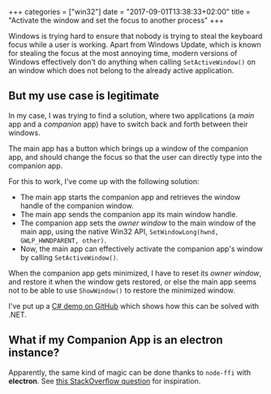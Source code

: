 +++
categories = ["win32"]
date = "2017-09-01T13:38:33+02:00"
title = "Activate the window and set the focus to another process"
+++

Windows is trying hard to ensure that nobody is trying to
steal the keyboard focus while a user is working. Apart
from Windows Update, which is known for stealing the
focus at the most annoying time, modern versions of
Windows effectively don't do anything when calling
`SetActiveWindow()` on an window which does not belong
to the already active application.

## But my use case is legitimate

In my case, I was trying to find a solution, where two
applications (a *main* app and a *companion* app) have
to switch back and forth between their windows.

The main app has a button which brings up a window of
the companion app, and should change the focus so that
the user can directly type into the companion app.

For this to work, I've come up with the following
solution:

* The main app starts the companion app and retrieves
  the window handle of the companion window.
* The main app sends the companion app its main window
  handle.
* The companion app sets the _owner window_ to the main
  window of the main app, using the native Win32 API,
  `SetWindowLong(hwnd, GWLP_HWNDPARENT, other)`.
* Now, the main app can effectively activate the companion
  app's window by calling `SetActiveWindow()`.

When the companion app gets minimized, I have to reset
its _owner window_, and restore it when the window gets
restored, or else the main app seems not to be able to
use `ShowWindow()` to restore the minimized window.

I've put up a [C# demo on GitHub](https://github.com/epsitec/window-focus) which shows
how this can be solved with .NET.

## What if my Companion App is an electron instance?

Apparently, the same kind of magic can be done thanks
to `node-ffi` with **electron**. See [this StackOverflow question](https://stackoverflow.com/questions/39421074/setting-focus-to-a-windows-application-from-node-js) for inspiration.
